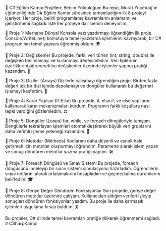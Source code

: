 🚀 C# Eğitim Kampı Projeleri: Benim Yolculuğum
Bu repo, Murat Yücedağ'ın eğitmenliğinde C# Eğitim Kampı süresince tamamladığım ilk 8 projeyi içeriyor. Her proje, belirli programlama kavramlarını anlamamı ve geliştirmemi sağladı. İşte her projeye dair benim deneyimim:

🌟 Proje 1: Merhaba Dünya!
Konsola yazı yazdırmayı öğrendiğim ilk proje. Console.WriteLine() komutuyla temel yazdırma işlemlerini kavrayarak, bir C# programının temel yapısını öğrenmiş oldum. 🌍

🌟 Proje 2: Değişkenler
Bu projede, farklı veri türleri (int, string, double) ile değişken tanımlamayı ve kullanmayı deneyimledim. Veri tiplerinin özelliklerini öğrenerek bu değişkenler üzerinde işlemler yapma pratiği kazandım. 🔢

🌟 Proje 3: Diziler (Arrays)
Dizilerle çalışmayı öğrendiğim proje. Birden fazla değeri tek bir dizi içinde depolamayı ve döngüler kullanarak bu değerleri işlemeyi keşfettim. 🧩

🌟 Proje 4: Karar Yapıları (If-Else)
Bu projede, if, else if, ve else yapılarını kullanarak karar mekanizmaları kurdum. Programın farklı koşullara nasıl tepki verdiğini gözlemledim. ⚖️

🌟 Proje 5: Döngüler (Loops)
for, while, ve foreach döngüleriyle tanıştım. Döngülerle tekrarlayan işlemleri otomatikleştirerek büyük veri gruplarını daha verimli işleme yeteneği kazandım. 🔄

🌟 Proje 6: Metotlar (Methods)
Kodlarımı daha düzenli ve esnek hale getirmek için metotlar oluşturmayı öğrendim. Parametre alarak işlem yapan ve sonuç döndüren metotlar yazma pratiği yaptım. 🛠️

🌟 Proje 7: Foreach Döngüsü ve Sınav Sistemi
Bu projede, foreach döngüsünü inceleyip bir sınav sistemi simülasyonu hazırladım. Öğrencilerin sınav notlarını alarak ortalamalarını hesapladım ve geçme/kalma durumlarını belirledim. 🎓

🌟 Proje 8: Geriye Değer Döndüren Fonksiyonlar
Son projede, geriye değer döndüren metotlar üzerinde çalıştım. Kullanıcıdan aldığım verileri işleyip sonuçları döndüren fonksiyonlar yazdım. Bu proje ile daha karmaşık işlemleri uygulama fırsatı buldum. 🎗️

Bu projeler, C# dilinde temel kavramları pratiğe dökerek öğrenmemi sağladı.
#   C S h a r p K a m p i 
 
 
